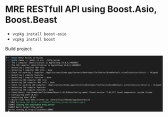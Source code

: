 # MRE RESTfull API using Boost.Asio, Boost.Beast

- ```vcpkg install boost-asio```
- ```vcpkg install boost```

Build project:

<img src="./assets/img1.png">